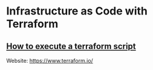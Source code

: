 # Infrastructure as Code with Terraform

## [How to execute a terraform script](https://learn.hashicorp.com/terraform/development/running-terraform-in-automation)

Website: https://www.terraform.io/
